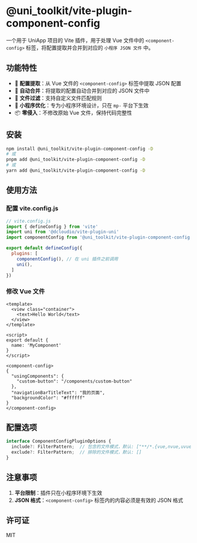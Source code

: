 # @uni_toolkit/vite-plugin-component-config

一个用于 UniApp 项目的 Vite 插件，用于处理 Vue 文件中的 `<component-config>` 标签，将配置提取并合并到对应的 `小程序 JSON 文件` 中。

## 功能特性

- 🎯 **配置提取**：从 Vue 文件的 `<component-config>` 标签中提取 JSON 配置
- 🔄 **自动合并**：将提取的配置自动合并到对应的 JSON 文件中
- 🎨 **文件过滤**：支持自定义文件匹配规则
- 🚀 **小程序优化**：专为小程序环境设计，只在 `mp-` 平台下生效
- 📦 **零侵入**：不修改原始 Vue 文件，保持代码完整性

## 安装

```bash
npm install @uni_toolkit/vite-plugin-component-config -D
# 或
pnpm add @uni_toolkit/vite-plugin-component-config -D
# 或
yarn add @uni_toolkit/vite-plugin-component-config -D
```

## 使用方法

### 配置 vite.config.js

```javascript
// vite.config.js
import { defineConfig } from 'vite'
import uni from '@dcloudio/vite-plugin-uni'
import componentConfig from '@uni_toolkit/vite-plugin-component-config'

export default defineConfig({
  plugins: [
    componentConfig(), // 在 uni 插件之前调用
    uni(),
  ]
})
```

### 修改 Vue 文件

```vue
<template>
  <view class="container">
    <text>Hello World</text>
  </view>
</template>

<script>
export default {
  name: 'MyComponent'
}
</script>

<component-config>
{
  "usingComponents": {
    "custom-button": "/components/custom-button"
  },
  "navigationBarTitleText": "我的页面",
  "backgroundColor": "#ffffff"
}
</component-config>
```

## 配置选项

```typescript
interface ComponentConfigPluginOptions {
  include?: FilterPattern;  // 包含的文件模式，默认: ["**/*.{vue,nvue,uvue}"]
  exclude?: FilterPattern;  // 排除的文件模式，默认: []
}
```

## 注意事项

1. **平台限制**：插件只在小程序环境下生效
2. **JSON 格式**：`<component-config>` 标签内的内容必须是有效的 JSON 格式

## 许可证

MIT
